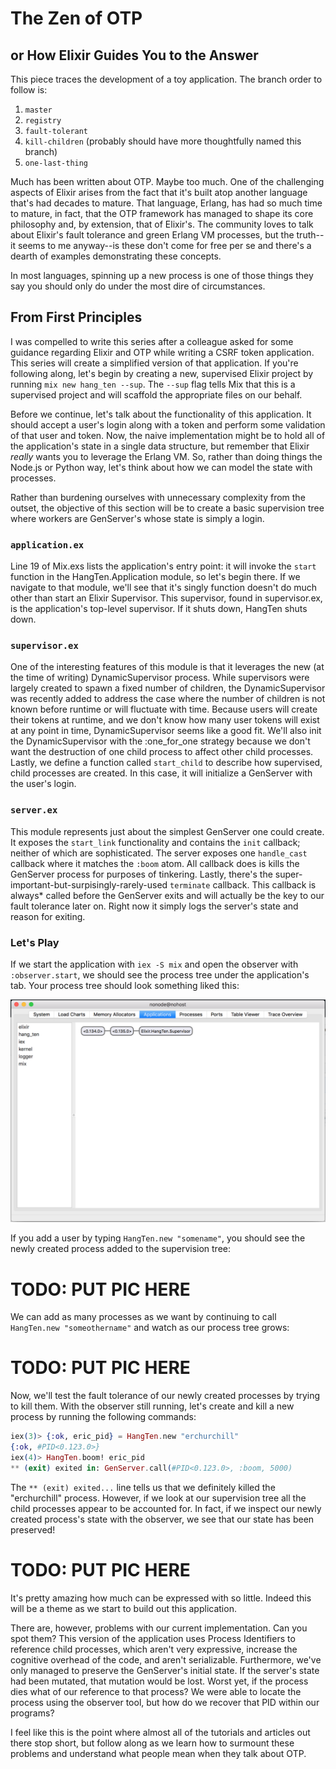 # The Zen of OTP
## or How Elixir Guides You to the Answer

This piece traces the development of a toy application. The branch order to follow is:

1. `master`
2. `registry`
3. `fault-tolerant`
4. `kill-children` (probably should have more thoughtfully named this branch)
5. `one-last-thing`

Much has been written about OTP. Maybe too much. One of the challenging aspects of Elixir arises from the fact that it's built atop another language that's had decades to mature. That language, Erlang, has had so much time to mature, in fact, that the OTP framework has managed to shape its core philosophy and, by extension, that of Elixir's. The community loves to talk about Elixir's fault tolerance and green Erlang VM processes, but the truth--it seems to me anyway--is these don't come for free per se and there's a dearth of examples demonstrating these concepts.

In most languages, spinning up a new process is one of those things they say you should only do under the most dire of circumstances.

## From First Principles

I was compelled to write this series after a colleague asked for some guidance regarding Elixir and OTP while writing a CSRF token application. This series will create a simplified version of that application. If you're following along, let's begin by creating a new, supervised Elixir project by running `mix new hang_ten --sup`. The `--sup` flag tells Mix that this is a supervised project and will scaffold the appropriate files on our behalf.

Before we continue, let's talk about the functionality of this application. It should accept a user's login along with a token and perform some validation of that user and token. Now, the naive implementation might be to hold all of the application's state in a single data structure, but remember that Elixir _really_ wants you to leverage the Erlang VM. So, rather than doing things the Node.js or Python way, let's think about how we can model the state with processes.

Rather than burdening ourselves with unnecessary complexity from the outset, the objective of this section will be to create a basic supervision tree where workers are GenServer's whose state is simply a login.

### `application.ex`

Line 19 of Mix.exs lists the application's entry point: it will invoke the `start` function in the HangTen.Application module, so let's begin there. If we navigate to that module, we'll see that it's singly function doesn't do much other than start an Elixir Supervisor. This supervisor, found in supervisor.ex, is the application's top-level supervisor. If it shuts down, HangTen shuts down. 

### `supervisor.ex`

One of the interesting features of this module is that it leverages the new (at the time of writing) DynamicSupervisor process. While supervisors were largely created to spawn a fixed number of children, the DynamicSupervisor was recently added to address the case where the number of children is not known before runtime or will fluctuate with time. Because users will create their tokens at runtime, and we don't know how many user tokens will exist at any point in time, DynamicSupervisor seems like a good fit. We'll also init the DynamicSupervisor with the :one_for_one strategy because we don't want the destruction of one child process to affect other child processes. Lastly, we define a function called `start_child` to describe how supervised, child processes are created. In this case, it will initialize a GenServer with the user's login.

### `server.ex`

This module represents just about the simplest GenServer one could create. It exposes the `start_link` functionality and contains the `init` callback; neither of which are sophisticated. The server exposes one `handle_cast` callback where it matches the `:boom` atom. All callback does is kills the GenServer process for purposes of tinkering. Lastly, there's the super-important-but-surpisingly-rarely-used `terminate` callback. This callback is always* called before the GenServer exits and will actually be the key to our fault tolerance later on. Right now it simply logs the server's state and reason for exiting.

### Let's Play

If we start the application with `iex -S mix` and open the observer with `:observer.start`, we should see the process tree under the application's tab. Your process tree should look something liked this:

![](assets/1.png)

If you add a user by typing `HangTen.new "somename"`, you should see the newly created process added to the supervision tree:

# TODO: PUT PIC HERE

We can add as many processes as we want by continuing to call `HangTen.new "someothername"` and watch as our process tree grows:

# TODO: PUT PIC HERE

Now, we'll test the fault tolerance of our newly created processes by trying to kill them. With the observer still running, let's create and kill a new process by running the following commands:

```elixir
iex(3)> {:ok, eric_pid} = HangTen.new "erchurchill"
{:ok, #PID<0.123.0>}
iex(4)> HangTen.boom! eric_pid
** (exit) exited in: GenServer.call(#PID<0.123.0>, :boom, 5000) 
```

The `** (exit) exited...` line tells us that we definitely killed the "erchurchill" process. However, if we look at our supervision tree all the child processes appear to be accounted for. In fact, if we inspect our newly created process's state with the observer, we see that our state has been preserved!

# TODO: PUT PIC HERE

It's pretty amazing how much can be expressed with so little. Indeed this will be a theme as we start to build out this application.

There are, however, problems with our current implementation. Can you spot them? This version of the application uses Process Identifiers to reference child processes, which aren't very expressive, increase the cognitive overhead of the code, and aren't serializable. Furthermore, we've only managed to preserve the GenServer's initial state. If the server's state had been mutated, that mutation would be lost. Worst yet, if the process dies what of our reference to that process? We were able to locate the process using the observer tool, but how do we recover that PID within our programs? 

I feel like this is the point where almost all of the tutorials and articles out there stop short, but follow along as we learn how to surmount these problems and understand what people mean when they talk about OTP.
